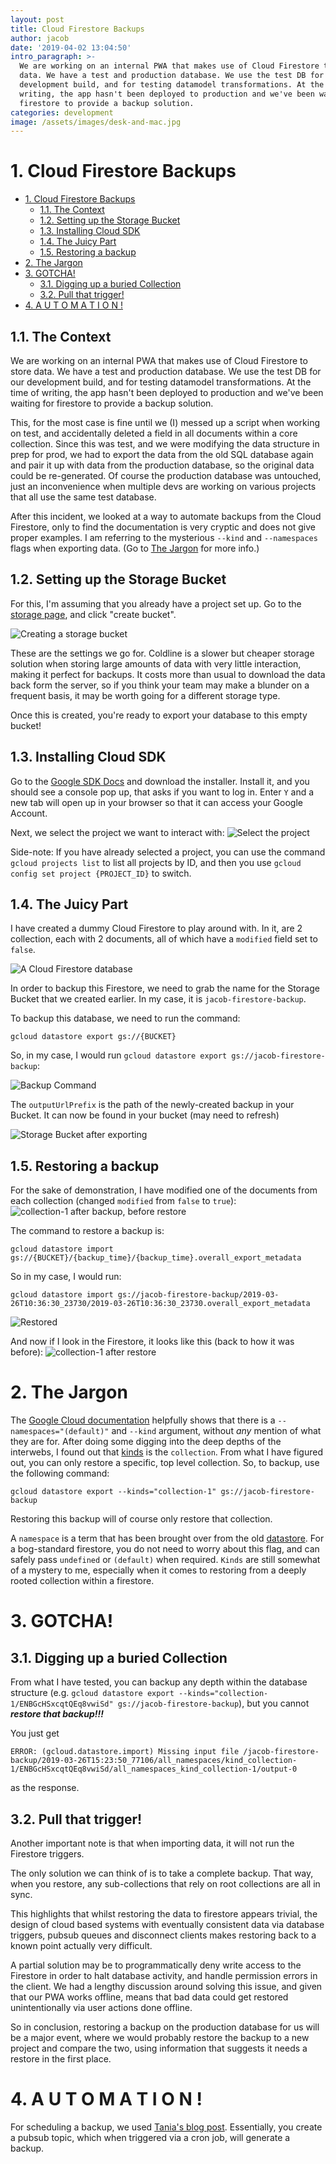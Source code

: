 ```yaml
---
layout: post
title: Cloud Firestore Backups
author: jacob
date: '2019-04-02 13:04:50'
intro_paragraph: >-
  We are working on an internal PWA that makes use of Cloud Firestore to store
  data. We have a test and production database. We use the test DB for our
  development build, and for testing datamodel transformations. At the time of
  writing, the app hasn't been deployed to production and we've been waiting for
  firestore to provide a backup solution.
categories: development
image: /assets/images/desk-and-mac.jpg
---
```

<!-- cSpell:ignore firestore coldline devs gcloud datastore pubsub -->
# 1. Cloud Firestore Backups

- [1. Cloud Firestore Backups](#1-cloud-firestore-backups)
  - [1.1. The Context](#11-the-context)
  - [1.2. Setting up the Storage Bucket](#12-setting-up-the-storage-bucket)
  - [1.3. Installing Cloud SDK](#13-installing-cloud-sdk)
  - [1.4. The Juicy Part](#14-the-juicy-part)
  - [1.5. Restoring a backup](#15-restoring-a-backup)
- [2. The Jargon](#2-the-jargon)
- [3. GOTCHA!](#3-gotcha)
  - [3.1. Digging up a buried Collection](#31-digging-up-a-buried-collection)
  - [3.2. Pull that trigger!](#32-pull-that-trigger)
- [4. A U T O M A T I O N !](#4-a-u-t-o-m-a-t-i-o-n)



## 1.1. The Context
We are working on an internal PWA that makes use of Cloud Firestore to store data. We have a test and production database. We use the test DB for our development build, and for testing datamodel transformations. At the time of writing, the app hasn't been deployed to production and we've been waiting for firestore to provide a backup solution.

This, for the most case is fine until we (I) messed up a script when working on test, and accidentally deleted a field in all documents within a core collection. Since this was test, and we were modifying the data structure in prep for prod, we had to export the data from the old SQL database again and pair it up with data from the production database, so the original data could be re-generated. Of course the production database was untouched, just an inconvenience when multiple devs are working on various projects that all use the same test database.

After this incident, we looked at a way to automate backups from the Cloud Firestore, only to find the documentation is very cryptic and does not give proper examples. I am referring to the mysterious `--kind` and `--namespaces` flags when exporting data. (Go to [The Jargon](#2-the-jargon) for more info.)

## 1.2. Setting up the Storage Bucket
For this, I'm assuming that you already have a project set up. Go to the [storage page](https://console.cloud.google.com/storage/browser), and click "create bucket".

![Creating a storage bucket](/assets/images/jb-blog-1.png)

These are the settings we go for. Coldline is a slower but cheaper storage solution when storing large amounts of data with very little interaction, making it perfect for backups. It costs more than usual to download the data back form the server, so if you think your team may make a blunder on a frequent basis, it may be worth going for a different storage type.

Once this is created, you're ready to export your database to this empty bucket!

## 1.3. Installing Cloud SDK

Go to the [Google SDK Docs](https://cloud.google.com/sdk/) and download the installer. Install it, and you should see a console pop up, that asks if you want to log in. Enter `Y` and a new tab will open up in your browser so that it can access your Google Account.

Next, we select the project we want to interact with:
![Select the project](/assets/images/jb-blog-2.png)

Side-note: If you have already selected a project, you can use the command `gcloud projects list` to list all projects by ID, and then you use `gcloud config set project {PROJECT_ID}` to switch.

## 1.4. The Juicy Part
I have created a dummy Cloud Firestore to play around with. In it, are 2 collection, each with 2 documents, all of which have a `modified` field set to `false`.

![A Cloud Firestore database](/assets/images/jb-blog-3.png)

In order to backup this Firestore, we need to grab the name for the Storage Bucket that we created earlier. In my case, it is `jacob-firestore-backup`.

To backup this database, we need to run the command:

    gcloud datastore export gs://{BUCKET}

So, in my case, I would run `gcloud datastore export gs://jacob-firestore-backup`:

![Backup Command](/assets/images/jb-blog-4.png)

The `outputUrlPrefix` is the path of the newly-created backup in your Bucket. It can now be found in your bucket (may need to refresh)

![Storage Bucket after exporting](/assets/images/jb-blog-5.png)


## 1.5. Restoring a backup
For the sake of demonstration, I have modified one of the documents from each collection (changed `modified` from `false` to `true`):
![collection-1 after backup, before restore](/assets/images/jb-blog-6.png)

The command to restore a backup is:

    gcloud datastore import gs://{BUCKET}/{backup_time}/{backup_time}.overall_export_metadata

So in my case, I would run:

    gcloud datastore import gs://jacob-firestore-backup/2019-03-26T10:36:30_23730/2019-03-26T10:36:30_23730.overall_export_metadata

![Restored](/assets/images/jb-blog-7.png)

And now if I look in the Firestore, it looks like this (back to how it was before):
![collection-1 after restore](/assets/images/jb-blog-8.png)

# 2. The Jargon

The [Google Cloud documentation](https://cloud.google.com/datastore/docs/export-import-entities#exporting_entities) helpfully shows that there is a `--namespaces="(default)"` and `--kind` argument, without *any* mention of what they are for. After doing some digging into the deep depths of the interwebs, I found out that [kinds](https://cloud.google.com/datastore/docs/concepts/entities#datastore-datastore-key-with-parent-nodejs) is the `collection`. From what I have figured out, you can only restore a specific, top level collection. So, to backup, use the following command:

    gcloud datastore export --kinds="collection-1" gs://jacob-firestore-backup

Restoring this backup will of course only restore that collection.

A `namespace` is a term that has been brought over from the old [datastore](https://cloud.google.com/datastore/docs/firestore-or-datastore#in_datastore_mode). For a bog-standard firestore, you do not need to worry about this flag, and can safely pass `undefined` or `(default)` when required. `Kinds` are still somewhat of a mystery to me, especially when it comes to restoring from a deeply rooted collection within a firestore.

# 3. GOTCHA!
## 3.1. Digging up a buried Collection
From what I have tested, you can backup any depth within the database structure (e.g. `gcloud datastore export --kinds="collection-1/ENBGcHSxcqtQEq8vwiSd" gs://jacob-firestore-backup`), but you cannot ***restore that backup!!!***

You just get

    ERROR: (gcloud.datastore.import) Missing input file /jacob-firestore-backup/2019-03-26T15:23:50_77106/all_namespaces/kind_collection-1/ENBGcHSxcqtQEq8vwiSd/all_namespaces_kind_collection-1/output-0

as the response.

## 3.2. Pull that trigger!
Another important note is that when importing data, it will not run the Firestore triggers.

The only solution we can think of is to take a complete backup. That way, when you restore, any sub-collections that rely on root collections are all in sync.

This highlights that whilst restoring the data to firestore appears trivial, the design of cloud based systems with eventually consistent data via database triggers, pubsub queues and disconnect clients makes restoring back to a known point actually very difficult.

A partial solution may be to programmatically deny write access to the Firestore in order to halt database activity, and handle permission errors in the client. We had a lengthy discussion around solving this issue, and given that our PWA works offline, means that bad data could get restored unintentionally via user actions done offline.

So in conclusion, restoring a backup on the production database for us will be a major event, where we would probably restore the backup to a new project and compare the two, using information that suggests it needs a restore in the first place.

# 4. A U T O M A T I O N !
For scheduling a backup, we used [Tania's blog post](https://medium.com/@nedavniat/how-to-perform-and-schedule-firestore-backups-with-google-cloud-platform-and-nodejs-be44bbcd64ae). Essentially, you create a pubsub topic, which when triggered via a cron job, will generate a backup.
